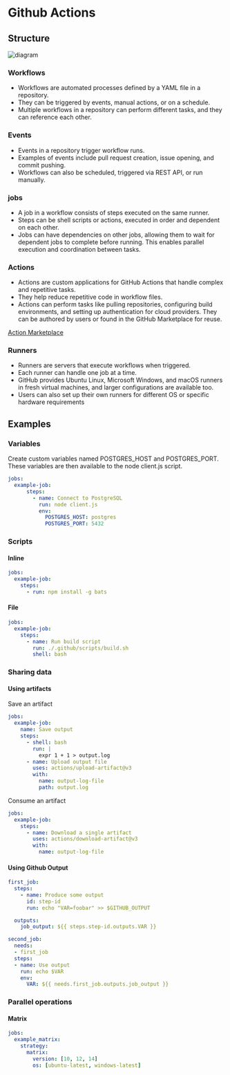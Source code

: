 # Github Actions

## Structure

![diagram](https://docs.github.com/assets/cb-25535/mw-1440/images/help/actions/overview-actions-simple.webp)


### Workflows 

* Workflows are automated processes defined by a YAML file in a repository.
* They can be triggered by events, manual actions, or on a schedule.
* Multiple workflows in a repository can perform different tasks, and they can reference each other.

### Events

* Events in a repository trigger workflow runs.
* Examples of events include pull request creation, issue opening, and commit pushing.
* Workflows can also be scheduled, triggered via REST API, or run manually.

### jobs

* A job in a workflow consists of steps executed on the same runner.
* Steps can be shell scripts or actions, executed in order and dependent on each other.
* Jobs can have dependencies on other jobs, allowing them to wait for dependent jobs to complete before running. This enables parallel execution and coordination between tasks.

### Actions 

* Actions are custom applications for GitHub Actions that handle complex and repetitive tasks.
* They help reduce repetitive code in workflow files.
* Actions can perform tasks like pulling repositories, configuring build environments, and setting up authentication for cloud providers. They can be authored by users or found in the GitHub Marketplace for reuse.

[Action Marketplace](https://github.com/marketplace/actions/)

### Runners

* Runners are servers that execute workflows when triggered.
* Each runner can handle one job at a time.
* GitHub provides Ubuntu Linux, Microsoft Windows, and macOS runners in fresh virtual machines, and larger configurations are available too.
* Users can also set up their own runners for different OS or specific hardware requirements

## Examples

### Variables

Create custom variables named POSTGRES_HOST and POSTGRES_PORT. These variables are then available to the node client.js script.

```yml
jobs:
  example-job:
      steps:
        - name: Connect to PostgreSQL
          run: node client.js
          env:
            POSTGRES_HOST: postgres
            POSTGRES_PORT: 5432
```


### Scripts

#### Inline

```yml
jobs:
  example-job:
    steps:
      - run: npm install -g bats
```

#### File 

```yml
jobs:
  example-job:
    steps:
      - name: Run build script
        run: ./.github/scripts/build.sh
        shell: bash
```

### Sharing data

#### Using artifacts

Save an artifact

```yml
jobs:
  example-job:
    name: Save output
    steps:
      - shell: bash
        run: |
          expr 1 + 1 > output.log
      - name: Upload output file
        uses: actions/upload-artifact@v3
        with:
          name: output-log-file
          path: output.log
```

Consume an artifact

```yml
jobs:
  example-job:
    steps:
      - name: Download a single artifact
        uses: actions/download-artifact@v3
        with:
          name: output-log-file
```

#### Using Github Output

```yml
first_job: 
  steps:
    - name: Produce some output
      id: step-id
      run: echo "VAR=foobar" >> $GITHUB_OUTPUT

  outputs:
    job_output: ${{ steps.step-id.outputs.VAR }}

second_job:
  needs:
  - first_job
  steps:
  - name: Use output
    run: echo $VAR
    env:
      VAR: ${{ needs.first_job.outputs.job_output }}
```

### Parallel operations

#### Matrix

```yml
jobs:
  example_matrix:
    strategy:
      matrix:
        version: [10, 12, 14]
        os: [ubuntu-latest, windows-latest]
```
